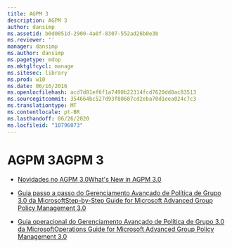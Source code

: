 ```yaml
---
title: AGPM 3
description: AGPM 3
author: dansimp
ms.assetid: b0d0051d-2900-4a0f-8307-552ad26b0e3b
ms.reviewer: ''
manager: dansimp
ms.author: dansimp
ms.pagetype: mdop
ms.mktglfcycl: manage
ms.sitesec: library
ms.prod: w10
ms.date: 06/16/2016
ms.openlocfilehash: acd7d81ef6f1a7498b22314fcd7620dd8ac83513
ms.sourcegitcommit: 354664bc527d93f80687cd2eba70d1eea024c7c3
ms.translationtype: MT
ms.contentlocale: pt-BR
ms.lasthandoff: 06/26/2020
ms.locfileid: "10796073"
---
```

# <span data-ttu-id="4cb87-103">AGPM 3</span><span class="sxs-lookup"><span data-stu-id="4cb87-103">AGPM 3</span></span>


-   [<span data-ttu-id="4cb87-104">Novidades no AGPM 3.0</span><span class="sxs-lookup"><span data-stu-id="4cb87-104">What's New in AGPM 3.0</span></span>](whats-new-in-agpm-30.md)

-   [<span data-ttu-id="4cb87-105">Guia passo a passo do Gerenciamento Avançado de Política de Grupo 3.0 da Microsoft</span><span class="sxs-lookup"><span data-stu-id="4cb87-105">Step-by-Step Guide for Microsoft Advanced Group Policy Management 3.0</span></span>](step-by-step-guide-for-microsoft-advanced-group-policy-management-30.md)

-   [<span data-ttu-id="4cb87-106">Guia operacional do Gerenciamento Avançado de Política de Grupo 3.0 da Microsoft</span><span class="sxs-lookup"><span data-stu-id="4cb87-106">Operations Guide for Microsoft Advanced Group Policy Management 3.0</span></span>](operations-guide-for-microsoft-advanced-group-policy-management-30-agpm30ops.md)

 

 





